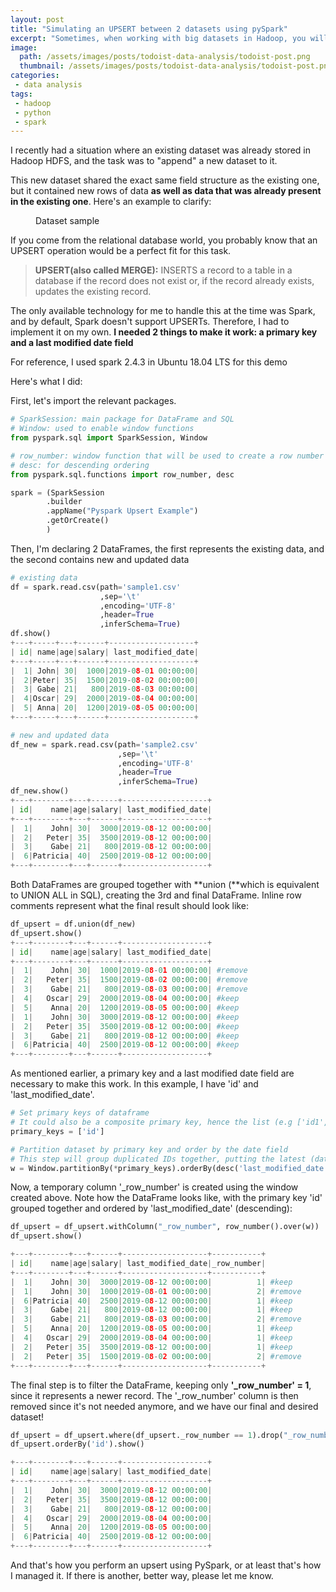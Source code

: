 ```yaml
---
layout: post
title: "Simulating an UPSERT between 2 datasets using pySpark"
excerpt: "Sometimes, when working with big datasets in Hadoop, you will need to join data which share the same structure together"
image:
  path: /assets/images/posts/todoist-data-analysis/todoist-post.png
  thumbnail: /assets/images/posts/todoist-data-analysis/todoist-post.png
categories:
 - data analysis
tags:
 - hadoop
 - python
 - spark
---
```


I recently had a situation where an existing dataset was already stored in Hadoop HDFS, and the task was to "append" a new dataset to it.

 This new dataset shared the exact same field structure as the existing one, but it contained new rows of data **as well as data that was already present in the existing one**.  Here's an example to clarify:

<figure style="width: 220px" class="align-right">
  <img src="{{ '/assets/images/posts/pyspark-upsert/sample.png' | absolute_url }}" alt="">
  <figcaption>Dataset sample</figcaption>
</figure>

If you come from the relational database world, you probably know that an UPSERT operation would be a perfect fit for this task.

> **UPSERT(also called MERGE):** INSERTS a record to a table in a database if the record does not exist or, if the record already exists, updates the existing record.

The only available technology for me to handle this at the time was Spark, and by default, Spark doesn't support UPSERTs. Therefore, I had to implement it on my own. **I needed 2 things to make it work: a primary key and a last modified date field**

For reference, I used spark 2.4.3 in Ubuntu 18.04 LTS for this demo

Here's what I did:

First,  let's import the relevant packages.
```python
# SparkSession: main package for DataFrame and SQL
# Window: used to enable window functions
from pyspark.sql import SparkSession, Window

# row_number: window function that will be used to create a row number column
# desc: for descending ordering
from pyspark.sql.functions import row_number, desc

spark = (SparkSession
        .builder
        .appName("Pyspark Upsert Example")
        .getOrCreate()
        )
```
Then,  I'm declaring 2 DataFrames, the first represents the existing data, and the second contains new and updated data
```python
# existing data
df = spark.read.csv(path='sample1.csv'
                    ,sep='\t'
                    ,encoding='UTF-8'
                    ,header=True
                    ,inferSchema=True)
df.show()
+---+-----+---+------+-------------------+
| id| name|age|salary| last_modified_date|
+---+-----+---+------+-------------------+
|  1| John| 30|  1000|2019-08-01 00:00:00|
|  2|Peter| 35|  1500|2019-08-02 00:00:00|
|  3| Gabe| 21|   800|2019-08-03 00:00:00|
|  4|Oscar| 29|  2000|2019-08-04 00:00:00|
|  5| Anna| 20|  1200|2019-08-05 00:00:00|
+---+-----+---+------+-------------------+

# new and updated data
df_new = spark.read.csv(path='sample2.csv'
                        ,sep='\t'
                        ,encoding='UTF-8'
                        ,header=True
                        ,inferSchema=True)
df_new.show()
+---+--------+---+------+-------------------+
| id|    name|age|salary| last_modified_date|
+---+--------+---+------+-------------------+
|  1|    John| 30|  3000|2019-08-12 00:00:00|
|  2|   Peter| 35|  3500|2019-08-12 00:00:00|
|  3|    Gabe| 21|   800|2019-08-12 00:00:00|
|  6|Patricia| 40|  2500|2019-08-12 00:00:00|
+---+--------+---+------+-------------------+
```
Both DataFrames are grouped together with **union (**which is equivalent to UNION ALL in SQL), creating the 3rd and final DataFrame. Inline row comments represent what the final result should look like:
```python
df_upsert = df.union(df_new)
df_upsert.show()
+---+--------+---+------+-------------------+
| id|    name|age|salary| last_modified_date|
+---+--------+---+------+-------------------+
|  1|    John| 30|  1000|2019-08-01 00:00:00| #remove
|  2|   Peter| 35|  1500|2019-08-02 00:00:00| #remove
|  3|    Gabe| 21|   800|2019-08-03 00:00:00| #remove
|  4|   Oscar| 29|  2000|2019-08-04 00:00:00| #keep
|  5|    Anna| 20|  1200|2019-08-05 00:00:00| #keep
|  1|    John| 30|  3000|2019-08-12 00:00:00| #keep
|  2|   Peter| 35|  3500|2019-08-12 00:00:00| #keep
|  3|    Gabe| 21|   800|2019-08-12 00:00:00| #keep
|  6|Patricia| 40|  2500|2019-08-12 00:00:00| #keep
+---+--------+---+------+-------------------+
```
As mentioned earlier, a primary key and a last modified date field are necessary to make this work. In this example, I have 'id' and 'last_modified_date'.
```python
# Set primary keys of dataframe
# It could also be a composite primary key, hence the list (e.g ['id1','id2','id3'])
primary_keys = ['id']

# Partition dataset by primary key and order by the date field
# This step will group duplicated IDs together, putting the latest (date) on top
w = Window.partitionBy(*primary_keys).orderBy(desc('last_modified_date'))
```
Now, a temporary column '_row_number' is created using the window created above. Note how the DataFrame looks like, with the primary key 'id' grouped together and ordered by 'last_modified_date' (descending):
```python
df_upsert = df_upsert.withColumn("_row_number", row_number().over(w))
df_upsert.show()

+---+--------+---+------+-------------------+-----------+
| id|    name|age|salary| last_modified_date|_row_number|
+---+--------+---+------+-------------------+-----------+
|  1|    John| 30|  3000|2019-08-12 00:00:00|          1| #keep
|  1|    John| 30|  1000|2019-08-01 00:00:00|          2| #remove
|  6|Patricia| 40|  2500|2019-08-12 00:00:00|          1| #keep
|  3|    Gabe| 21|   800|2019-08-12 00:00:00|          1| #keep
|  3|    Gabe| 21|   800|2019-08-03 00:00:00|          2| #remove
|  5|    Anna| 20|  1200|2019-08-05 00:00:00|          1| #keep
|  4|   Oscar| 29|  2000|2019-08-04 00:00:00|          1| #keep
|  2|   Peter| 35|  3500|2019-08-12 00:00:00|          1| #keep
|  2|   Peter| 35|  1500|2019-08-02 00:00:00|          2| #remove
+---+--------+---+------+-------------------+-----------+
```
The final step is to filter the DataFrame, keeping only **'_row_number' = 1**, since it represents a newer record. The '_row_number' column is then removed since it's not needed anymore, and we have our final and desired dataset!
```python
df_upsert = df_upsert.where(df_upsert._row_number == 1).drop("_row_number")
df_upsert.orderBy('id').show()

+---+--------+---+------+-------------------+
| id|    name|age|salary| last_modified_date|
+---+--------+---+------+-------------------+
|  1|    John| 30|  3000|2019-08-12 00:00:00|
|  2|   Peter| 35|  3500|2019-08-12 00:00:00|
|  3|    Gabe| 21|   800|2019-08-12 00:00:00|
|  4|   Oscar| 29|  2000|2019-08-04 00:00:00|
|  5|    Anna| 20|  1200|2019-08-05 00:00:00|
|  6|Patricia| 40|  2500|2019-08-12 00:00:00|
+---+--------+---+------+-------------------+
```
And that's how you perform an upsert using PySpark, or at least that's how I managed it. If there is another, better way, please let me know.
